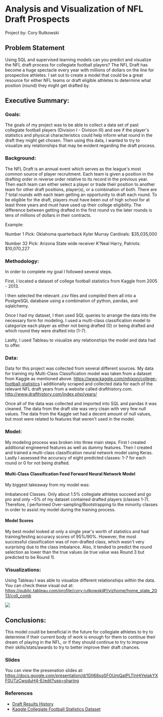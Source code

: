 # Analysis and Visualization of NFL Draft Prospects
Project by: Cory Rutkowski

## Problem Statement

Using SQL and supervised learning models can you predict and visualize the NFL draft process for collegiate football players? The NFL Draft has become a huge spectacle every year with millions of dollars on the line for prospective athletes.
I set out to create a model that could be a great resource for either NFL teams or draft eligible athletes to determine what position (round) they might get drafted by.


## Executive Summary:


### Goals:

The goals of my project was to be able to collect a data set of past collegiate football players (Division I - Division III) and see if the player's statistics and physical characteristics could help inform what round in the draft they might get chosen. Then using this data, I wanted to try to visualize any relationships that may be evident regarding the draft process.

### Background:

The NFL Draft is an annual event which serves as the league's most common source of player recruitment. Each team is given a position in the drafting order in reverse order relative to its record in the previous year. Then each team can either select a player or trade their position to another team for other draft positions, player(s), or a combination of both.
There are 7 total rounds with each team getting an opportunity to draft each round. To be eligible for the draft, players must have been out of high school for at least three years and must have used up their college eligibility. The difference between getting drafted in the first round vs the later rounds is tens of millions of dollars in their contracts.

Example:

Number 1 Pick: Oklahoma quarterback Kyler Murray Cardinals: $35,035,000

Number 32 Pick: Arizona State wide receiver K'Neal Harry, Patriots: $10,070,227

### Methodology:

In order to complete my goal I followed several steps. 

First, I located a dataset of college football statistics from Kaggle from 2005 - 2013.

I then selected the relevant .csv files and compiled them all into a PostgreSQL database using a combination of python, pandas, and sqlalchemy.

Once I had my dataset, I then used SQL queries to arrange the data into the necessary form for modeling. I used a multi-class classification model to categorize each player as either not being drafted (0) or being drafted and which round they were drafted into (1-7).

Lastly, I used Tableau to visualize any relationships the model and data had to offer.


### Data:

Data for this project was collected from several different sources. 
My data for training my Multi-Class Classification model was taken from a dataset from Kaggle as mentioned above.
https://www.kaggle.com/mhixon/college-football-statistics
I additionally scraped and collected data for each of the relevant NFL draft years from a website called drafthistory.com.
http://www.drafthistory.com/index.php/years/

Once all of the data was collected and imported into SQL and pandas it was cleaned. The data from the draft site was very clean with very few null values. The data from the Kaggle set had a decent amount of null values, but most were related to features that weren't used in the model.

### Model: 
My modeling process was broken into three main steps. First I created additional engineered features as well as dummy features. Then I created and trained a multi-class classification neural network model using Keras. Lastly I assessed the accuracy of eight predicted classes: 1-7 for each round or 0 for not being drafted.

#### Multi-Class Classification Feed Forward Neural Network Model
My biggest takeaway from my model was:

Imbalanced Classes. Only about 1.5% collegiate athletes succeed and go pro and only ~5% of my dataset contained drafted players (classes 1-7). Therefore, I performed Over-sampling/Bootstrapping to the minority classes in order to assist my model during the training process.


#### Model Scores

My best model looked at only a single year's worth of statistics and had training/testing accuracy scores of 95%/90%. However, the most successful classification was of non-drafted class, which wasn't very surprising due to the class imbalance. Also, it tended to predict the round selection as lower than the true values (ie true value was Round 3 but predicted to be Round 1).


### Visualizations:

Using Tableau I was able to visualize different relationships within the data.
You can check these visual out at: https://public.tableau.com/profile/cory.rutkowski#!/vizhome/home_state_2013/coll_comb

<img src="images/project1_visuals.png?raw=true"/>


## Conclusions:


This model could be beneficial in the future for collegiate athletes to try to determine if their current body of work is enough for them to continue their dream of playing in the NFL, or if they should continue to try to improve their skills/stats/awards to try to better improve their draft chances.

### Slides

You can view the presenation slides at: https://docs.google.com/presentation/d/1DlI68sgSFOUmQatPLTInHjYeIakYXF0UTzCwsduH4-E/edit?usp=sharing

### References

- [Draft Results History](http://www.drafthistory.com/index.php/years/)
- [Kaggle Collegiate Football Statistics Dataset](https://www.kaggle.com/mhixon/college-football-statistics)
